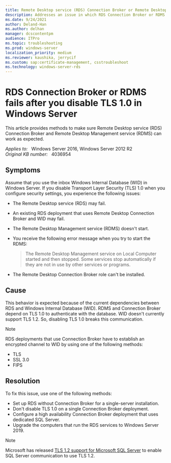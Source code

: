 ```yaml
---
title: Remote Desktop service (RDS) Connection Broker or Remote Desktop Management service (RDMS) fails
description: Addresses an issue in which RDS Connection Broker or RDMS fails after you disable Transport Layer Security (TLS) 1.0 in Windows Server.
ms.date: 9/24/2021
author: Deland-Han
ms.author: delhan
manager: dcscontentpm
audience: ITPro
ms.topic: troubleshooting
ms.prod: windows-server
localization_priority: medium
ms.reviewer: kaushika, jerrycif
ms.custom: sap:certificate-management, csstroubleshoot
ms.technology: windows-server-rds
---
```

# RDS Connection Broker or RDMS fails after you disable TLS 1.0 in Windows Server

This article provides methods to make sure Remote Desktop service (RDS) Connection Broker and Remote Desktop Management service (RDMS) can work as expected.

_Applies to:_ &nbsp; Windows Server 2016, Windows Server 2012 R2  
_Original KB number:_ &nbsp; 4036954

## Symptoms

Assume that you use the inbox Windows Internal Database (WID) in Windows Server. If you disable Transport Layer Security (TLS) 1.0 when you configure security settings, you experience the following issues:

- The Remote Desktop service (RDS) may fail.
- An existing RDS deployment that uses Remote Desktop Connection Broker and WID may fail.
- The Remote Desktop Management service (RDMS) doesn't start.
- You receive the following error message when you try to start the RDMS:

  > The Remote Desktop Management service on Local Computer started and then stopped. Some services stop automatically if they are not in use by other services or programs.

- The Remote Desktop Connection Broker role can't be installed.

## Cause

This behavior is expected because of the current dependencies between RDS and Windows Internal Database (WID). RDMS and Connection Broker depend on TLS 1.0 to authenticate with the database. WID doesn't currently support TLS 1.2. So, disabling TLS 1.0 breaks this communication.

> [!NOTE]
> RDS deployments that use Connection Broker have to establish an encrypted channel to WID by using one of the following methods:
>
> - TLS
> - SSL 3.0
> - FIPS

## Resolution

To fix this issue, use one of the following methods:

- Set up RDS without Connection Broker for a single-server installation.
- Don't disable TLS 1.0 on a single Connection Broker deployment.
- Configure a high availability Connection Broker deployment that uses dedicated SQL Server.
- Upgrade the computers that run the RDS services to Windows Server 2019.

> [!NOTE]
> Microsoft has released [TLS 1.2 support for Microsoft SQL Server](https://support.microsoft.com/help/3135244) to enable SQL Server communication to use TLS 1.2.
